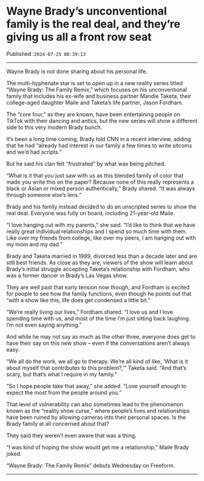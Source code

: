 # Wayne Brady’s unconventional family is the real deal, and they’re giving us all a front row seat

Published :`2024-07-25 08:39:13`

---

Wayne Brady is not done sharing about his personal life.

The multi-hyphenate star is set to open up in a new reality series titled “Wayne Brady: The Family Remix,” which focuses on his unconventional family that includes his ex-wife and business partner Mandie Taketa, their college-aged daughter Maile and Taketa’s life partner, Jason Fordham.

The “core four,” as they are known, have been entertaining people on TikTok with their dancing and antics, but the new series will show a different side to this very modern Brady bunch.

It’s been a long time coming, Brady told CNN in a recent interview, adding that he had “already had interest in our family a few times to write sitcoms and we’d had scripts.”

But he said his clan felt “frustrated” by what was being pitched.

“What is it that you just saw with us as this blended family of color that made you write this on the paper? Because none of this really represents a black or Asian or mixed person authentically,” Brady shared. “It was always through someone else’s lens.”

Brady and his family instead decided to do an unscripted series to show the real deal. Everyone was fully on board, including 21-year-old Maile.

“I love hanging out with my parents,” she said. “I’d like to think that we have really great individual relationships and I spend so much time with them. Like over my friends from college, like over my peers, I am hanging out with my mom and my dad.”

Brady and Taketa married in 1999, divorced less than a decade later and are still best friends. As close as they are, viewers of the show will learn about Brady’s initial struggle accepting Taketa’s relationship with Fordham, who was a former dancer in Brady’s Las Vegas show.

They are well past that early tension now though, and Fordham is excited for people to see how the family functions, even though he points out that “with a show like this, life does get condensed a little bit.”

“We’re really living our lives,” Fordham shared. “I love us and I love spending time with us, and most of the time I’m just sitting back laughing. I’m not even saying anything.”

And while he may not say as much as the other three, everyone does get to have their say on this new show – even if the conversations aren’t always easy.

“We all do the work, we all go to therapy. We’re all kind of like, ‘What is it about myself that contributes to this problem?,’” Taketa said. “And that’s scary, but that’s what I require in my family.”

“So I hope people take that away,” she added. “Love yourself enough to expect the most from the people around you.”

That level of vulnerability can also sometimes lead to the phenomenon known as the “reality show curse,” where people’s lives and relationships have been ruined by allowing cameras into their personal spaces. Is the Brady family at all concerned about that?

They said they weren’t even aware that was a thing.

“I was kind of hoping the show would get me a relationship,” Maile Brady joked.

“Wayne Brady: The Family Remix” debuts Wednesday on Freeform.

---

